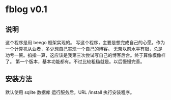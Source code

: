 # fblog v0.1

## 说明
这个程序是用 beego 框架实现的。
写这个程序，主要是想完成自己的心愿。作为一个计算机从业者，多少想自己实现一个自己的博客。
无奈以前水平有限，总是功亏一篑。掐指一算，这应该是我第三次尝试写自己的博客后台。终于算像模像样了。
第一个版本，基本功能都有。不过比较粗糙就是。以后慢慢完善。

## 安装方法
默认使用 sqlite 数据库
运行服务后，URL /install 执行安装程序。
